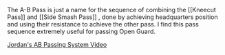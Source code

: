 The A-B Pass is just a name for the sequence of combining the [[Kneecut Pass]] and [[Side Smash Pass]] , done by achieving headquarters position and using their resistance to achieve the other pass. I find this pass sequence extremely useful for passing Open Guard.

[Jordan's AB Passing System Video](https://youtu.be/UAIoIpefvxw)
